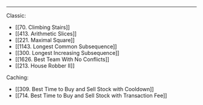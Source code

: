 ----

Classic:
- [[70. Climbing Stairs]]
- [[413. Arithmetic Slices]]
- [[221. Maximal Square]]
- [[1143. Longest Common Subsequence]]
- [[300. Longest Increasing Subsequence]]
- [[1626. Best Team With No Conflicts]]
- [[213. House Robber II]]


Caching:
- [[309. Best Time to Buy and Sell Stock with Cooldown]]
- [[714. Best Time to Buy and Sell Stock with Transaction Fee]]
